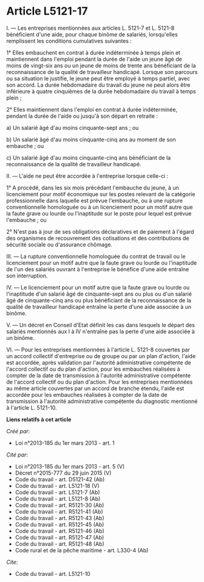 # Article L5121-17

I. ― Les entreprises mentionnées aux articles L. 5121-7 et L. 5121-8 bénéficient d'une aide, pour chaque binôme de salariés,
lorsqu'elles remplissent les conditions cumulatives suivantes : 

1° Elles embauchent en contrat à durée indéterminée à temps plein et maintiennent dans l'emploi pendant la durée de l'aide un
jeune âgé de moins de vingt-six ans ou un jeune de moins de trente ans bénéficiant de la reconnaissance de la qualité de
travailleur handicapé. Lorsque son parcours ou sa situation le justifie, le jeune peut être employé à temps partiel, avec son
accord. La durée hebdomadaire du travail du jeune ne peut alors être inférieure à quatre cinquièmes de la durée hebdomadaire
du travail à temps plein ; 

2° Elles maintiennent dans l'emploi en contrat à durée indéterminée, pendant la durée de l'aide ou jusqu'à son départ en
retraite : 

a) Un salarié âgé d'au moins cinquante-sept ans ; ou 

b) Un salarié âgé d'au moins cinquante-cinq ans au moment de son embauche ; ou 

c) Un salarié âgé d'au moins cinquante-cinq ans bénéficiant de la reconnaissance de la qualité de travailleur handicapé. 

II. ― L'aide ne peut être accordée à l'entreprise lorsque celle-ci : 

1° A procédé, dans les six mois précédant l'embauche du jeune, à un licenciement pour motif économique sur les postes
relevant de la catégorie professionnelle dans laquelle est prévue l'embauche, ou à une rupture conventionnelle homologuée ou
à un licenciement pour un motif autre que la faute grave ou lourde ou l'inaptitude sur le poste pour lequel est prévue
l'embauche ; ou 

2° N'est pas à jour de ses obligations déclaratives et de paiement à l'égard des organismes de recouvrement des cotisations
et des contributions de sécurité sociale ou d'assurance chômage. 

III. ― La rupture conventionnelle homologuée du contrat de travail ou le licenciement pour un motif autre que la faute grave
ou lourde ou l'inaptitude de l'un des salariés ouvrant à l'entreprise le bénéfice d'une aide entraîne son interruption. 

IV. ― Le licenciement pour un motif autre que la faute grave ou lourde ou l'inaptitude d'un salarié âgé de cinquante-sept ans
ou plus ou d'un salarié âgé de cinquante-cinq ans ou plus bénéficiant de la reconnaissance de la qualité de travailleur
handicapé entraîne la perte d'une aide associée à un binôme. 

V. ― Un décret en Conseil d'Etat définit les cas dans lesquels le départ des salariés mentionnés aux I à IV n'entraîne pas la
perte d'une aide associée à un binôme. 

VI. ― Pour les entreprises mentionnées à l'article L. 5121-8 couvertes par un accord collectif d'entreprise ou de groupe ou
par un plan d'action, l'aide est accordée, après validation par l'autorité administrative compétente de l'accord collectif ou
du plan d'action, pour les embauches réalisées à compter de la date de transmission à l'autorité administrative compétente de
l'accord collectif ou du plan d'action. Pour les entreprises mentionnées au même article couvertes par un accord de branche
étendu, l'aide est accordée pour les embauches réalisées à compter de la date de transmission à l'autorité administrative
compétente du diagnostic mentionné à l'article L. 5121-10.

**Liens relatifs à cet article**

_Créé par_:

  - Loi n°2013-185 du 1er mars 2013 - art. 1

_Cité par_:

  - Loi n°2013-185 du 1er mars 2013 - art. 5 (V)
  - Décret n°2015-777 du 29 juin 2015 (V)
  - Code du travail - art. D5121-42 (Ab)
  - Code du travail - art. L5121-18 (V)
  - Code du travail - art. L5121-7 (Ab)
  - Code du travail - art. L5121-8 (Ab)
  - Code du travail - art. R5121-30 (Ab)
  - Code du travail - art. R5121-41 (Ab)
  - Code du travail - art. R5121-43 (Ab)
  - Code du travail - art. R5121-45 (Ab)
  - Code du travail - art. R5121-46 (Ab)
  - Code du travail - art. R5121-47 (Ab)
  - Code du travail - art. R5121-48 (Ab)
  - Code rural et de la pêche maritime - art. L330-4 (Ab)

_Cite_:

  - Code du travail - art. L5121-10
